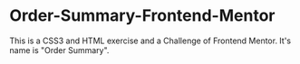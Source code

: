 # Order-Summary-Frontend-Mentor
This is a CSS3 and HTML exercise and a Challenge of Frontend Mentor. It's name is "Order Summary". 
